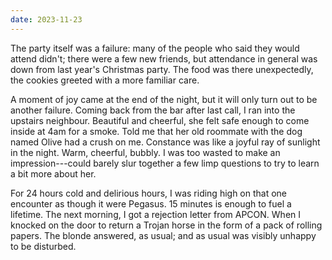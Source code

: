```yaml
---
date: 2023-11-23
---
```


The party itself was a failure: many of the people who said they would attend didn't; there were a few new friends, but attendance in general was down from last year's Christmas party. The food was there unexpectedly, the cookies greeted with a more familiar care.

A moment of joy came at the end of the night, but it will only turn out to be another failure. Coming back from the bar after last call, I ran into the upstairs neighbour. Beautiful and cheerful, she felt safe enough to come inside at 4am for a smoke. Told me that her old roommate with the dog named Olive had a crush on me. Constance was like a joyful ray of sunlight in the night. Warm, cheerful, bubbly. I was too wasted to make an impression---could barely slur together a few limp questions to try to learn a bit more about her.

For 24 hours cold and delirious hours, I was riding high on that one encounter as though it were Pegasus. 15 minutes is enough to fuel a lifetime. The next morning, I got a rejection letter from APCON. When I knocked on the door to return a Trojan horse in the form of a pack of rolling papers. The blonde answered, as usual; and as usual was visibly unhappy to be disturbed.
